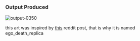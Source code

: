 ### Output Produced
![output-0350](https://user-images.githubusercontent.com/55967429/122795487-00eaf100-d2db-11eb-91c6-ddb7df26a25a.png)


this art was inspired by [this](https://amp.reddit.com/r/generative/comments/n9hsu9/ego_death/) reddit post, that is why it is named ego_death_replica
